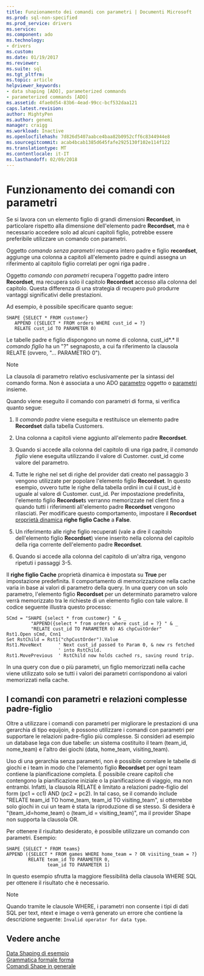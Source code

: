 ```yaml
---
title: Funzionamento dei comandi con parametri | Documenti Microsoft
ms.prod: sql-non-specified
ms.prod_service: drivers
ms.service: 
ms.component: ado
ms.technology:
- drivers
ms.custom: 
ms.date: 01/19/2017
ms.reviewer: 
ms.suite: sql
ms.tgt_pltfrm: 
ms.topic: article
helpviewer_keywords:
- data shaping [ADO], parameterized commands
- parameterized commands [ADO]
ms.assetid: 4fae0d54-83b6-4ead-99cc-bcf532daa121
caps.latest.revision: 
author: MightyPen
ms.author: genemi
manager: craigg
ms.workload: Inactive
ms.openlocfilehash: 7d826d5407aabce4baa82b0952cff6c8344944e8
ms.sourcegitcommit: acab4bcab1385d645fafe2925130f102e114f122
ms.translationtype: MT
ms.contentlocale: it-IT
ms.lasthandoff: 02/09/2018
---
```

# <a name="operation-of-parameterized-commands"></a>Funzionamento dei comandi con parametri
Se si lavora con un elemento figlio di grandi dimensioni **Recordset**, in particolare rispetto alla dimensione dell'elemento padre **Recordset**, ma è necessario accedere solo ad alcuni capitoli figlio, potrebbe essere preferibile utilizzare un comando con parametri.  
  
 Oggetto *comando senza parametri* recupera intero padre e figlio **recordset**, aggiunge una colonna a capitoli all'elemento padre e quindi assegna un riferimento al capitolo figlio correlati per ogni riga padre .  
  
 Oggetto *comando con parametri* recupera l'oggetto padre intero **Recordset**, ma recupera solo il capitolo **Recordset** accesso alla colonna del capitolo. Questa differenza di una strategia di recupero può produrre vantaggi significativi delle prestazioni.  
  
 Ad esempio, è possibile specificare quanto segue:  
  
```  
SHAPE {SELECT * FROM customer}   
   APPEND ({SELECT * FROM orders WHERE cust_id = ?}   
   RELATE cust_id TO PARAMETER 0)  
```  
  
 Le tabelle padre e figlio dispongono un nome di colonna, cust_id*.* Il *comando figlio* ha un "?" segnaposto, a cui fa riferimento la clausola RELATE (ovvero, "... PARAMETRO 0").  
  
> [!NOTE]
>  La clausola di parametro relativo esclusivamente per la sintassi del comando forma. Non è associata a uno ADO [parametro](../../../ado/reference/ado-api/parameter-object.md) oggetto o [parametri](../../../ado/reference/ado-api/parameters-collection-ado.md) insieme.  
  
 Quando viene eseguito il comando con parametri di forma, si verifica quanto segue:  
  
1.  Il *comando padre* viene eseguita e restituisce un elemento padre **Recordset** dalla tabella Customers.  
  
2.  Una colonna a capitoli viene aggiunto all'elemento padre **Recordset**.  
  
3.  Quando si accede alla colonna del capitolo di una riga padre, il *comando figlio* viene eseguita utilizzando il valore di Customer. cust_id come valore del parametro.  
  
4.  Tutte le righe nel set di righe del provider dati creato nel passaggio 3 vengono utilizzate per popolare l'elemento figlio **Recordset**. In questo esempio, ovvero tutte le righe della tabella ordini in cui il cust_id è uguale al valore di Customer. cust_id. Per impostazione predefinita, l'elemento figlio **Recordset**s verranno memorizzate nel client fino a quando tutti i riferimenti all'elemento padre **Recordset** vengono rilasciati. Per modificare questo comportamento, impostare il **Recordset** [proprietà dinamica](../../../ado/reference/ado-api/ado-dynamic-property-index.md) **righe figlio Cache** a **False**.  
  
5.  Un riferimento alle righe figlio recuperati (vale a dire il capitolo dell'elemento figlio **Recordset**) viene inserito nella colonna del capitolo della riga corrente dell'elemento padre **Recordset**.  
  
6.  Quando si accede alla colonna del capitolo di un'altra riga, vengono ripetuti i passaggi 3-5.  
  
 Il **righe figlio Cache** proprietà dinamica è impostata su **True** per impostazione predefinita. Il comportamento di memorizzazione nella cache varia in base ai valori di parametro della query. In una query con un solo parametro, l'elemento figlio **Recordset** per un determinato parametro valore verrà memorizzato tra le richieste di un elemento figlio con tale valore. Il codice seguente illustra questo processo:  
  
```  
SCmd = "SHAPE {select * from customer} " & _  
         "APPEND({select * from orders where cust_id = ?} " & _  
         "RELATE cust_id TO PARAMETER 0) AS chpCustOrder"  
Rst1.Open sCmd, Cnn1  
Set RstChild = Rst1("chpCustOrder").Value  
Rst1.MoveNext      ' Next cust_id passed to Param 0, & new rs fetched   
                   ' into RstChild.  
Rst1.MovePrevious  ' RstChild now holds cached rs, saving round trip.  
```  
  
 In una query con due o più parametri, un figlio memorizzati nella cache viene utilizzato solo se tutti i valori dei parametri corrispondono ai valori memorizzati nella cache.  
  
## <a name="parameterized-commands-and-complex-parent-child-relations"></a>I comandi con parametri e relazioni complesse padre-figlio  
 Oltre a utilizzare i comandi con parametri per migliorare le prestazioni di una gerarchia di tipo equijoin, è possono utilizzare i comandi con parametri per supportare le relazioni padre-figlio più complesse. Si consideri ad esempio un database lega con due tabelle: un sistema costituito il team (team_id, nome_team) e l'altro dei giochi (data, home_team, visiting_team).  
  
 Uso di una gerarchia senza parametri, non è possibile correlare le tabelle di giochi e i team in modo che l'elemento figlio **Recordset** per ogni team contiene la pianificazione completa. È possibile creare capitoli che contengono la pianificazione iniziale o la pianificazione di viaggio, ma non entrambi. Infatti, la clausola RELATE è limitato a relazioni padre-figlio del form (pc1 = cc1) AND (pc2 = pc2). In tal caso, se il comando include "RELATE team_id TO home_team, team_id TO visiting_team", si otterrebbe solo giochi in cui un team è stata la riproduzione di se stesso. Si desidera è "(team_id=home_team) o (team_id = visiting_team)", ma il provider Shape non supporta la clausola OR.  
  
 Per ottenere il risultato desiderato, è possibile utilizzare un comando con parametri. Esempio:  
  
```  
SHAPE {SELECT * FROM teams}   
APPEND ({SELECT * FROM games WHERE home_team = ? OR visiting_team = ?}   
        RELATE team_id TO PARAMETER 0,   
               team_id TO PARAMETER 1)   
```  
  
 In questo esempio sfrutta la maggiore flessibilità della clausola WHERE SQL per ottenere il risultato che è necessario.  
  
> [!NOTE]
>  Quando tramite le clausole WHERE, i parametri non consente i tipi di dati SQL per text, ntext e image o verrà generato un errore che contiene la descrizione seguente: `Invalid operator for data type`.  
  
## <a name="see-also"></a>Vedere anche  
 [Data Shaping di esempio](../../../ado/guide/data/data-shaping-example.md)   
 [Grammatica formale forma](../../../ado/guide/data/formal-shape-grammar.md)   
 [Comandi Shape in generale](../../../ado/guide/data/shape-commands-in-general.md)
